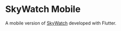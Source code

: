 # SkyWatch Mobile

A mobile version of [SkyWatch](https://github.com/AdmiralFirefox/skywatch-v2) developed with Flutter. 
